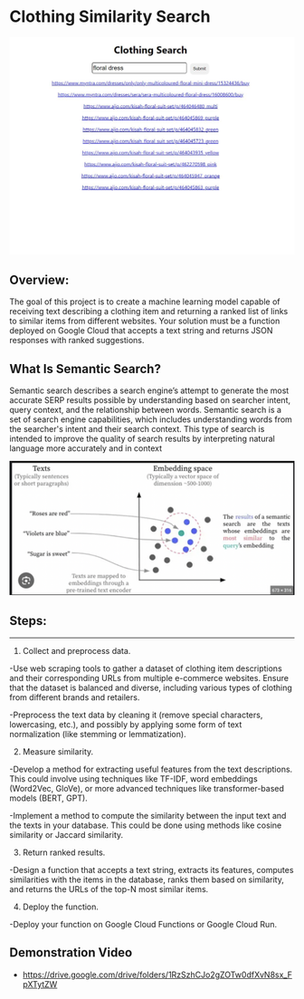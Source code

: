 # Clothing Similarity Search



![Sample Image](https://github.com/RAJGUPTA28/Clothing-Search/blob/main/Frontend/searching.jpeg)
## Overview:

The goal of this project is to create a machine learning model capable of receiving text describing a clothing item and returning a ranked list of links to similar items from different websites. Your solution must be a function deployed on Google Cloud that accepts a text string and returns JSON responses with ranked suggestions.


## What Is Semantic Search?
Semantic search describes a search engine’s attempt to generate the most accurate SERP results possible by understanding based on searcher intent, query context, and the relationship between words.
Semantic search is a set of search engine capabilities, which includes understanding words from the searcher's intent and their search context. This type of search is intended to improve the quality of search results by interpreting natural language more accurately and in context

![Sample Image](https://github.com/RAJGUPTA28/Clothing-Similarity-Search-SEMANTIC-SEARCH-/blob/main/dfsa.png)
## Steps:
-----


1. Collect and preprocess data.

-Use web scraping tools to gather a dataset of clothing item descriptions and their corresponding URLs from multiple e-commerce websites. Ensure that the dataset is balanced and diverse, including various types of clothing from different brands and retailers.

-Preprocess the text data by cleaning it (remove special characters, lowercasing, etc.), and possibly by applying some form of text normalization (like stemming or lemmatization).

2. Measure similarity.

-Develop a method for extracting useful features from the text descriptions. This could involve using techniques like TF-IDF, word embeddings (Word2Vec, GloVe), or more advanced techniques like transformer-based models (BERT, GPT).

-Implement a method to compute the similarity between the input text and the texts in your database. This could be done using methods like cosine similarity or Jaccard similarity.

3. Return ranked results.

-Design a function that accepts a text string, extracts its features, computes similarities with the items in the database, ranks them based on similarity, and returns the URLs of the top-N most similar items.

4. Deploy the function.

-Deploy your function on Google Cloud Functions or Google Cloud Run.



## Demonstration Video
- https://drive.google.com/drive/folders/1RzSzhCJo2gZOTw0dfXvN8sx_FpXTytZW

